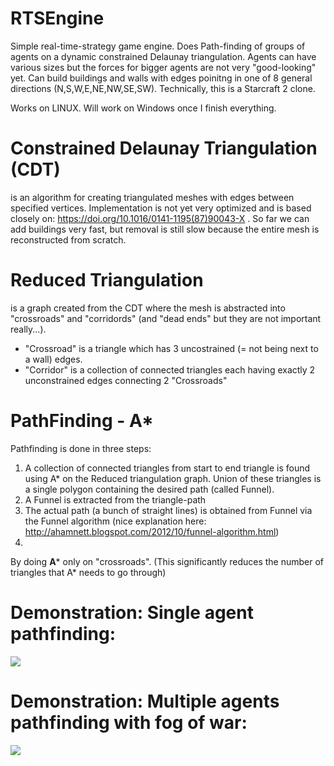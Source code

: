 # RTSEngine
Simple real-time-strategy game engine. Does Path-finding of groups of agents on a dynamic constrained Delaunay triangulation. Agents can have various sizes but the forces for bigger agents are not very "good-looking" yet. Can build buildings and walls with edges poinitng in one of 8 general directions (N,S,W,E,NE,NW,SE,SW). Technically, this is a Starcraft 2 clone.

Works on LINUX. Will work on Windows once I finish everything.


# Constrained Delaunay Triangulation (CDT)
is an algorithm for creating triangulated meshes with edges between specified vertices. Implementation is not yet very optimized and is based closely on: https://doi.org/10.1016/0141-1195(87)90043-X . 
So far we can add buildings very fast, but removal is still slow because the entire mesh is reconstructed from scratch.

# Reduced Triangulation 
is a graph created from the CDT where the mesh is abstracted into "crossroads" and "corridords" (and "dead ends" but they are not important really...). 

 - "Crossroad" is a triangle which has 3 uncostrained (= not being next to a wall) edges. 
 - "Corridor" is a collection of connected triangles each having exactly 2 unconstrained edges connecting 2 "Crossroads"

# PathFinding - A* 

Pathfinding is done in three steps:

 1.  A collection of connected triangles from start to end triangle is found using A* on the Reduced triangulation graph. Union of these triangles is a single polygon containing the desired path (called Funnel).
 2.  A Funnel is extracted from the triangle-path
 3.  The actual path (a bunch of straight lines) is obtained from Funnel via the Funnel algorithm (nice explanation here: http://ahamnett.blogspot.com/2012/10/funnel-algorithm.html)
 4.  
By doing **A*** only on "crossroads". (This significantly reduces the number of triangles that A* needs to go through)

# Demonstration: Single agent pathfinding:

![](https://github.com/Smutekj/RTSEngine/blob/main/PathFinding-Single2.gif)

# Demonstration: Multiple agents pathfinding with fog of war:

![](https://github.com/Smutekj/RTSEngine/blob/main/PathFinding-Groups.gif)


